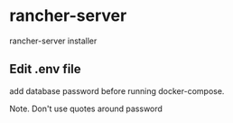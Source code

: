 # rancher-server
rancher-server installer

## Edit .env file
add database password before running docker-compose.

Note. Don't use quotes around password
